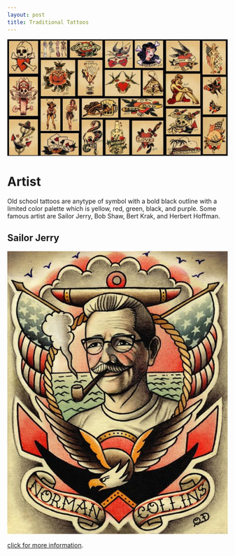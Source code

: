 ```yaml
---
layout: post
title: Traditional Tattoos
---
```

 
![Traditional Tattoos](/images/IMG_5994.JPG)
# Artist 

Old school tattoos are anytype of symbol with a bold black outline with a limited color palette which is  yellow, red, green, black, and purple. Some famous artist are Sailor Jerry, Bob Shaw, Bert Krak, and Herbert Hoffman.

## Sailor Jerry 

![Sailor Jerry](/images/IMG_5995.JPG)


[click for more information](https://sailorjerry.com/en/tattoos/).
